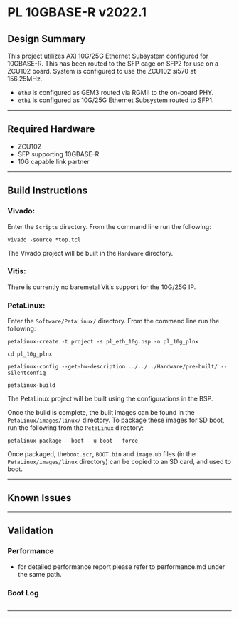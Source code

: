 # PL 10GBASE-R v2022.1

## **Design Summary**

This project utilizes AXI 10G/25G Ethernet Subsystem configured for 10GBASE-R. This has been routed to the SFP cage on SFP2 for use on a ZCU102 board. System is configured to use the ZCU102 si570 at 156.25MHz.

- `eth0` is configured as GEM3 routed via RGMII to the on-board PHY.
- `eth1` is configured as 10G/25G Ethernet Subsystem routed to SFP1.

---

## **Required Hardware**

- ZCU102
- SFP supporting 10GBASE-R
- 10G capable link partner

---

## **Build Instructions**

### **Vivado:**

Enter the `Scripts` directory. From the command line run the following:

`vivado -source *top.tcl`

The Vivado project will be built in the `Hardware` directory.

### **Vitis**:

There is currently no baremetal Vitis support for the 10G/25G IP.

### **PetaLinux**:

Enter the `Software/PetaLinux/` directory. From the command line run the following:

`petalinux-create -t project -s pl_eth_10g.bsp -n pl_10g_plnx`

`cd pl_10g_plnx`

`petalinux-config --get-hw-description ../../../Hardware/pre-built/ --silentconfig`

`petalinux-build`

The PetaLinux project will be built using the configurations in the BSP.

Once the build is complete, the built images can be found in the `PetaLinux/images/linux/`
directory. To package these images for SD boot, run the following from the `PetaLinux` directory:

`petalinux-package --boot --u-boot --force`

Once packaged, the`boot.scr`, `BOOT.bin` and `image.ub` files (in the `PetaLinux/images/linux` directory) can be copied to an SD card, and used to boot.

---
## **Known Issues**

---

## **Validation**
### **Performance**
+ for detailed performance report please refer to performance.md under the same path.

### **Boot Log**

```

```
---

